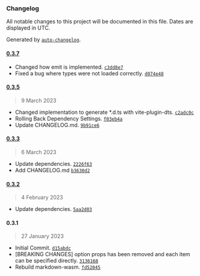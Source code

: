 ### Changelog

All notable changes to this project will be documented in this file. Dates are displayed in UTC.

Generated by [`auto-changelog`](https://github.com/CookPete/auto-changelog).

#### [0.3.7](https://github.com/logue/vue-markdown-wasm/compare/0.3.5...0.3.7)

- Changed how emit is implemented. [`c3dd8e7`](https://github.com/logue/vue-markdown-wasm/commit/c3dd8e75edc9ffcdc8f003ea334d3d0c04a8fb47)
- Fixed a bug where types were not loaded correctly. [`d074e48`](https://github.com/logue/vue-markdown-wasm/commit/d074e48e766a4803d200883d8e8f8ef21b316f37)

#### [0.3.5](https://github.com/logue/vue-markdown-wasm/compare/0.3.3...0.3.5)

> 9 March 2023

- Changed implementation to generate *.d.ts with vite-plugin-dts. [`c2adc0c`](https://github.com/logue/vue-markdown-wasm/commit/c2adc0c3c3dc3ddb7b4e99f7e4cb00424fe5ce8b)
- Rolling Back Dependency Settings. [`f03eb4a`](https://github.com/logue/vue-markdown-wasm/commit/f03eb4a091acdba6976e65c8af8bf3332349d4f9)
- Update CHANGELOG.md. [`9b91ce6`](https://github.com/logue/vue-markdown-wasm/commit/9b91ce6ccdcfc6c4d0cf4a9754f2e125038ad1ca)

#### [0.3.3](https://github.com/logue/vue-markdown-wasm/compare/0.3.2...0.3.3)

> 6 March 2023

- Update dependencies. [`2226f63`](https://github.com/logue/vue-markdown-wasm/commit/2226f63f5bce2bd25b9ac64bb939b733d379753e)
- Add CHANGELOG.md [`b3630d2`](https://github.com/logue/vue-markdown-wasm/commit/b3630d2189307d479f96cde19a8c08637f93cc0d)

#### [0.3.2](https://github.com/logue/vue-markdown-wasm/compare/0.3.1...0.3.2)

> 4 February 2023

- Update dependencies. [`5aa2d03`](https://github.com/logue/vue-markdown-wasm/commit/5aa2d03866c14d133fbf022a69b59d5b895ff4ec)

#### 0.3.1

> 27 January 2023

- Initial Commit. [`d15abdc`](https://github.com/logue/vue-markdown-wasm/commit/d15abdc8da0ebb10ace747272034bca8c63bb399)
- [BREAKING CHANGES] option props has been removed and each item can be specified directly. [`3136168`](https://github.com/logue/vue-markdown-wasm/commit/313616801ddb78f92a69ac7633f3ef0d7d3167b4)
- Rebuild markdown-wasm. [`fd52045`](https://github.com/logue/vue-markdown-wasm/commit/fd52045df1bdaf6b76f556fd4ef487a296941294)
